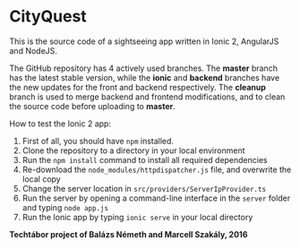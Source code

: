 # CityQuest

This is the source code of a sightseeing app written in Ionic 2, AngularJS and NodeJS.

The GitHub repository has 4 actively used branches. The **master** branch has the latest stable version, while the **ionic** and **backend** branches have the new updates for the front and backend respectively. The **cleanup** branch is used to merge backend and frontend modifications, and to clean the source code before uploading to **master**.

How to test the Ionic 2 app:

1. First of all, you should have `npm` installed.
2. Clone the repository to a directory in your local environment
3. Run the `npm install` command to install all required dependencies
4. Re-download the `node_modules/httpdispatcher.js` file, and overwrite the local copy
5. Change the server location in `src/providers/ServerIpProvider.ts`
6. Run the server by opening a command-line interface in the `server` folder and typing `node app.js`
7. Run the Ionic app by typing `ionic serve` in your local directory

**Techtábor project of Balázs Németh and Marcell Szakály, 2016**
